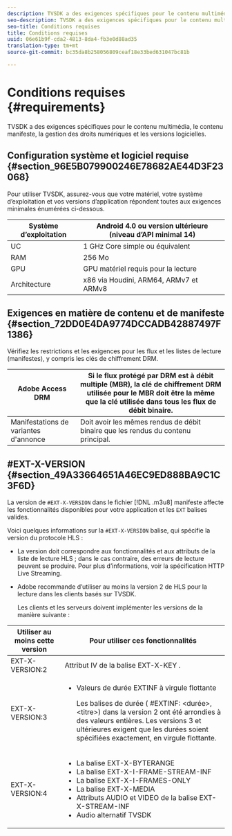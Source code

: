 ```yaml
---
description: TVSDK a des exigences spécifiques pour le contenu multimédia, le contenu manifeste, la gestion des droits numériques et les versions logicielles.
seo-description: TVSDK a des exigences spécifiques pour le contenu multimédia, le contenu manifeste, la gestion des droits numériques et les versions logicielles.
seo-title: Conditions requises
title: Conditions requises
uuid: 06e61b9f-cda2-4813-8da4-fb3e0d88ad35
translation-type: tm+mt
source-git-commit: bc35da8b258056809ceaf18e33bed631047bc81b

---
```



# Conditions requises {#requirements}

TVSDK a des exigences spécifiques pour le contenu multimédia, le contenu manifeste, la gestion des droits numériques et les versions logicielles.

## Configuration système et logiciel requise {#section_96E5B079900246E78682AE44D3F23068}

Pour utiliser TVSDK, assurez-vous que votre matériel, votre système d’exploitation et vos versions d’application répondent toutes aux exigences minimales énumérées ci-dessous.

| Système d’exploitation | Android 4.0 ou version ultérieure (niveau d’API minimal 14) |
|---|---|
| UC | 1 GHz Core simple ou équivalent |
| RAM | 256 Mo |
| GPU | GPU matériel requis pour la lecture |
| Architecture | x86 via Houdini, ARM64, ARMv7 et ARMv8 |

## Exigences en matière de contenu et de manifeste {#section_72DD0E4DA9774DCCADB42887497F1386}

Vérifiez les restrictions et les exigences pour les flux et les listes de lecture (manifestes), y compris les clés de chiffrement DRM.

| Adobe Access DRM | Si le flux protégé par DRM est à débit multiple (MBR), la clé de chiffrement DRM utilisée pour le MBR doit être la même que la clé utilisée dans tous les flux de débit binaire. |
|---|---|
| Manifestations de variantes d&#39;annonce | Doit avoir les mêmes rendus de débit binaire que les rendus du contenu principal. |

## #EXT-X-VERSION {#section_49A33664651A46EC9ED888BA9C1C3F6D}

La version de `#EXT-X-VERSION` dans le fichier [!DNL .m3u8] manifeste affecte les fonctionnalités disponibles pour votre application et les `EXT` balises valides.

Voici quelques informations sur la `#EXT-X-VERSION` balise, qui spécifie la version du protocole HLS :

* La version doit correspondre aux fonctionnalités et aux attributs de la liste de lecture HLS ; dans le cas contraire, des erreurs de lecture peuvent se produire. Pour plus d’informations, voir la spécification [](https://datatracker.ietf.org/doc/draft-pantos-http-live-streaming/?include_text=1)HTTP Live Streaming.
* Adobe recommande d’utiliser au moins la version 2 de HLS pour la lecture dans les clients basés sur TVSDK.

   Les clients et les serveurs doivent implémenter les versions de la manière suivante :

<table frame="all" colsep="1" rowsep="1" id="table_62EB98EDD9DE49EC84CB1C7D59BC40E6"> 
 <thead> 
  <tr rowsep="1"> 
   <th colname="1" class="entry"> Utiliser au moins cette version </th> 
   <th colname="2" class="entry"> Pour utiliser ces fonctionnalités </th> 
  </tr> 
 </thead>
 <tbody> 
  <tr rowsep="1"> 
   <td colname="1"> <span class="codeph"> EXT-X-VERSION:2 </span> </td> 
   <td colname="2"> Attribut IV de la <span class="codeph"> balise EXT-X-KEY </span> . </td> 
  </tr> 
  <tr rowsep="1"> 
   <td colname="1"> <span class="codeph"> EXT-X-VERSION:3 </span> </td> 
   <td colname="2"> 
    <ul id="ul_C9500D3F934848639C204BF248F139FF"> 
     <li id="li_535A7E3FABCB46FE872A7EA5DE2A1784">Valeurs de <span class="codeph"> </span> durée EXTINF à virgule flottante <p>Les balises de durée ( <span class="codeph"> #EXTINF: </span>&lt;durée&gt;,&lt;titre&gt;) dans la version 2 ont été arrondies à des valeurs entières. Les versions 3 et ultérieures exigent que les durées soient spécifiées exactement, en virgule flottante. </p> </li> 
    </ul> </td> 
  </tr> 
  <tr rowsep="0"> 
   <td colname="1"> <span class="codeph"> EXT-X-VERSION:4 </span> </td> 
   <td colname="2"> 
    <ul id="ul_3355A6CBBE2141DDB92660BB4B604D70"> 
     <li id="li_5E73D41AF6DC4CEE88D6C029FFCFC350">La <span class="codeph"> balise EXT-X-BYTERANGE </span> </li> 
     <li id="li_BF5141F516F749E5890860D487EB5287">La <span class="codeph"> balise EXT-X-I-FRAME-STREAM-INF </span> </li> 
     <li id="li_E0D399A13812499B94107CDE62998EE9">La <span class="codeph"> </span> balise EXT-X-I-FRAMES-ONLY </li> 
     <li id="li_A7783AFF99854EFBBAECD2967E4CBF2B">La <span class="codeph"> balise EXT-X-MEDIA </span> </li> 
     <li id="li_15AE652F33C1454AA90DDC65E7D6C2FD">Attributs <span class="codeph"> AUDIO </span> et <span class="codeph"> VIDEO </span> de la balise <span class="codeph"> EXT-X-STREAM-INF </span> </li> 
     <li id="li_DB2A7847D5884F6E91FD9E78101FBCA5">Audio alternatif TVSDK </li> 
    </ul> </td> 
  </tr> 
 </tbody> 
</table>
